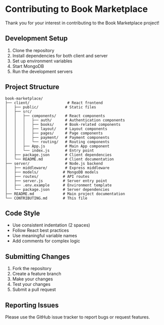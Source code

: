 # Contributing to Book Marketplace

Thank you for your interest in contributing to the Book Marketplace project!

## Development Setup

1. Clone the repository
2. Install dependencies for both client and server
3. Set up environment variables
4. Start MongoDB
5. Run the development servers

## Project Structure

```
book-marketplace/
├── client/                 # React frontend
│   ├── public/            # Static files
│   ├── src/
│   │   ├── components/    # React components
│   │   │   ├── auth/      # Authentication components
│   │   │   ├── books/     # Book-related components
│   │   │   ├── layout/    # Layout components
│   │   │   ├── pages/     # Page components
│   │   │   ├── payment/   # Payment components
│   │   │   └── routing/   # Routing components
│   │   ├── App.js         # Main App component
│   │   └── index.js       # Entry point
│   ├── package.json       # Client dependencies
│   └── README.md          # Client documentation
├── server/                # Node.js backend
│   ├── middleware/        # Express middleware
│   ├── models/           # MongoDB models
│   ├── routes/           # API routes
│   ├── server.js         # Server entry point
│   ├── .env.example      # Environment template
│   └── package.json      # Server dependencies
├── README.md             # Main project documentation
└── CONTRIBUTING.md       # This file
```

## Code Style

- Use consistent indentation (2 spaces)
- Follow React best practices
- Use meaningful variable names
- Add comments for complex logic

## Submitting Changes

1. Fork the repository
2. Create a feature branch
3. Make your changes
4. Test your changes
5. Submit a pull request

## Reporting Issues

Please use the GitHub issue tracker to report bugs or request features.
